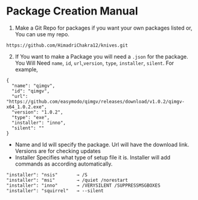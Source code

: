 # Package Creation Manual

1. Make a Git Repo for packages if you want your own packages listed
  or, You can use my repo.
```
https://github.com/HimadriChakra12/knives.git
```
2. If You want to make a Package you will need a `.json` for the package.
You Will Need `name`, `id`, `url`,`version`, `type`, `installer`, `silent`.
For example,
```
{
  "name": "qimgv",
  "id": "qimgv",
  "url": "https://github.com/easymodo/qimgv/releases/download/v1.0.2/qimgv-x64_1.0.2.exe",
  "version": "1.0.2",
  "type": "exe",
  "installer": "inno",
  "silent": ""
}
```

- Name and Id will specify the package. Url will have the download link. Versions are for checking updates
- Installer Specifies what type of setup file it is. Installer will add commands as according automatically.

```
"installer": "nsis"       → /S
"installer": "msi"        → /quiet /norestart
"installer": "inno"       → /VERYSILENT /SUPPRESSMSGBOXES
"installer": "squirrel"   → --silent
```
